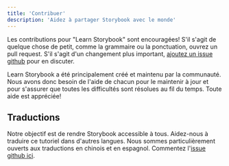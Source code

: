 ```yaml
---
title: 'Contribuer'
description: 'Aidez à partager Storybook avec le monde'
---
```


Les contributions pour "Learn Storybook" sont encouragées! S'il s'agit de quelque chose de petit, comme la grammaire ou la ponctuation, ouvrez un pull request. S'il s'agit d'un changement plus important, [ajoutez un issue github](https://github.com/chromaui/learnstorybook.com/issues) pour en discuter.

Learn Storybook a été principalement créé et maintenu par la communauté. Nous avons donc besoin de l'aide de chacun pour le maintenir à jour et pour s'assurer que toutes les difficultés sont résolues au fil du temps. Toute aide est appréciée!

## Traductions

Notre objectif est de rendre Storybook accessible à tous. Aidez-nous à traduire ce tutoriel dans d'autres langues. Nous sommes particulièrement ouverts aux traductions en chinois et en espagnol. Commentez l'[issue github ici](https://github.com/chromaui/learnstorybook.com/issues/3).
